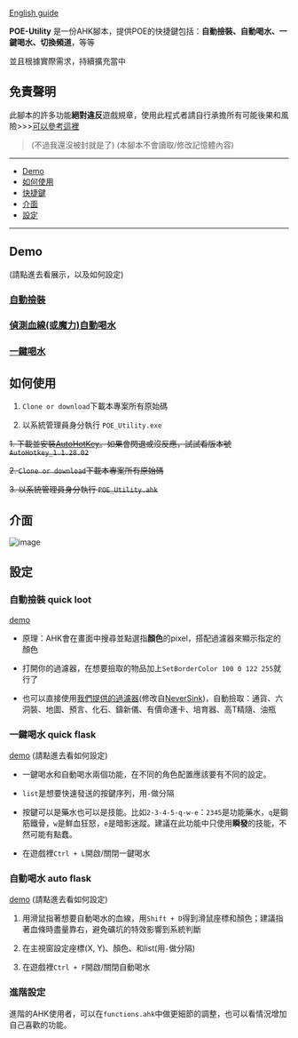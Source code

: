 
[English guide](https://github.com/heyfey/POE_Utility/blob/master/README-EN.md)



**POE-Utility**
是一份AHK腳本，提供POE的快捷鍵包括：**自動撿裝、自動喝水、一鍵喝水、切換頻道**，等等

並且根據實際需求，持續擴充當中



## 免責聲明 

此腳本的許多功能**絕對違反**遊戲規章，使用此程式者請自行承擔所有可能後果和風險>>>[可以參考這裡](https://www.ptt.cc/bbs/PathofExile/M.1536799446.A.BB1.html)

> (不過我還沒被封就是了) (本腳本不會讀取/修改記憶體內容)

---

* [Demo](#Demo)
* [如何使用](#如何使用)
* [快捷鍵](#快捷鍵)
* [介面](#介面)
* [設定](#設定)

---

## Demo 

(請點進去看展示，以及如何設定)

### [自動撿裝](https://i.imgur.com/2PIWJTh.gifv)

### [偵測血線(或魔力)自動喝水](https://i.imgur.com/8lDp650.gifv)

### [一鍵喝水](https://i.imgur.com/GDZHEh4.gifv)

## 如何使用

1. `Clone or download`下載本專案所有原始碼

2. 以系統管理員身分執行 `POE_Utility.exe`

~~1. 下載並安裝[AutoHotKey](https://www.autohotkey.com/)。如果會閃退或沒反應，試試看版本號 `AutoHotkey_1.1.28.02`~~

~~2. `Clone or download`下載本專案所有原始碼~~

~~3. 以系統管理員身分執行 `POE_Utility.ahk`~~


## 介面 
![image](https://user-images.githubusercontent.com/19587790/119235821-d89a9600-bb66-11eb-99df-c0d4217c12bd.png)


## 設定

###  自動撿裝 quick loot

[demo](https://i.imgur.com/2PIWJTh.gifv)

+ 原理：AHK會在畫面中搜尋並點選指**顏色**的pixel，搭配過濾器來顯示指定的顏色

+ 打開你的過濾器，在想要撿取的物品加上`SetBorderColor 100 0 122 255`就行了

+ 也可以直接使用[我們提供的過濾器](https://github.com/heyfey/POE_Utility/tree/master/itemfilter)(修改自[NeverSink](https://github.com/NeverSinkDev/NeverSink-Filter))，自動撿取：通貨、六洞裝、地圖、預言、化石、鑄新儀、有價命運卡、培育器、高T精隨、油瓶


### 一鍵喝水 quick flask

[demo](https://i.imgur.com/GDZHEh4.gifv) (請點進去看如何設定)

+ 一鍵喝水和自動喝水兩個功能，在不同的角色配置應該要有不同的設定。

+ `list`是想要快速發送的按鍵序列，用`-`做分隔

+ 按鍵可以是藥水也可以是技能。比如`2-3-4-5-q-w-e`：`2345`是功能藥水，`q`是鋼筋鐵骨，`w`是鮮血狂怒，`e`是暗影迷蹤。建議在此功能中只使用**瞬發**的技能，不然可能有點蠢。

+ 在遊戲裡`Ctrl + L`開啟/關閉一鍵喝水


### 自動喝水 auto flask

[demo](https://i.imgur.com/8lDp650.gifv) (請點進去看如何設定)

1. 用滑鼠指著想要自動喝水的血線，用`Shift + D`得到滑鼠座標和顏色；建議指著血條時盡量靠右，避免礦坑的特效影響到系統判斷

2. 在主視窗設定座標(X, Y)、顏色、和list(用`-`做分隔)

3. 在遊戲裡`Ctrl + F`開啟/關閉自動喝水


### 進階設定 

進階的AHK使用者，可以在`functions.ahk`中做更細節的調整，也可以看情況增加自己喜歡的功能。


